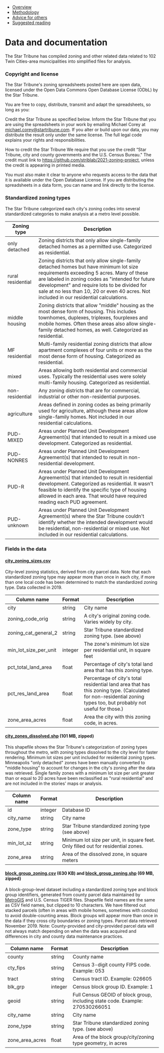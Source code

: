 - [Overview](README.md)
- [Methodology](methodology.md)
- [Advice for others](howto.md)
- [Suggested reading](reading.md)

# Data and documentation

The Star Tribune has compiled zoning and other related data related to 102 Twin Cities-area municipalities into simplified files for analysis.

### Copyright and license
The Star Tribune's zoning spreadsheets posted here are open data, licensed under the Open Data Commons Open Database License (ODbL) by the Star Tribune.

You are free to copy, distribute, transmit and adapt the spreadsheets, so long as you:

Credit the Star Tribune as specified below.
Inform the Star Tribune that you are using the spreadsheets in your work by emailing Michael Corey at michael.corey@startribune.com.
If you alter or build upon our data, you may distribute the result only under the same license. The full legal code explains your rights and responsibilities.

How to credit the Star Tribune
We require that you use the credit “Star Tribune, city and county governments and the U.S. Census Bureau." The credit must link to https://github.com/striblab/2021-zoning-project, unless the credit is appearing in printed media.

You must also make it clear to anyone who requests access to the data that it is available under the Open Database License. If you are distributing the spreadsheets in a data form, you can name and link directly to the license.

### Standardized zoning types
The Star Tribune categorized each city's zoning codes into several standardized categories to make analysis at a metro level possible.

|Zoning type|Description|
|---|---|
|only detached|Zoning districts that only allow single-family detached homes as a permitted use. Categorized as residential.|
|rural residential|Zoning districts that only allow single-family detached homes but have minimum lot size requirements exceeding 5 acres. Many of these are labeled in zoning codes as "intended for future development" and require lots to be divided for sale at no less than 10, 20 or even 40 acres. Not included in our residential calculations.|
|middle housing|Zoning districts that allow "middle" housing as the most dense form of housing. This includes townhomes, duplexes, triplexes, fourplexes and mobile homes. Often these areas also allow single-family detached homes, as well. Categorized as residential.|
|MF residential|Multi-family residential zoning districts that allow apartment complexes of four units or more as the most dense form of housing. Categorized as residential.|
|mixed|Areas allowing both residential and commercial uses. Typically the residential uses were solely multi-family housing. Categorized as residential.|
|non-residential|Any zoning districts that are for commercial, industrial or other non-residential purposes.|
|agriculture|Areas defined in zoning codes as being primarily used for agriculture, although these areas allow single-family homes. Not included in our residential calculations.|
|PUD-MIXED|Areas under Planned Unit Development Agreement(s) that intended to result in a mixed use development. Categorized as residential.|
|PUD-NONRES|Areas under Planned Unit Development Agreement(s) that intended to result in non-residential development.|
|PUD-R|Areas under Planned Unit Development Agreement(s) that intended to result in residential development. Categorized as residential. It wasn't feasible to identify the specific type of housing allowed in each area. That would have required reading each PUD agreement.|
|PUD-unknown|Areas under Planned Unit Development Agreement(s) where the Star Tribune couldn't identify whether the intended development would be residential, non-residential or mixed use. Not included in our residential calculations.|

### Fields in the data
#### [city_zoning_sizes.csv](https://static.startribune.com/news/projects/all/2021-zoning/city_zoning_sizes.csv)
City-level zoning statistics, derived from city parcel data. Note that each standardized zoning type may appear more than once in each city, if more than one local code has been determined to match the standardized zoning type. Data collected in 2019.

|Column name|Format|Description|
|---|---|---|
|city|string|City name|
|zoning_code_orig|string|A city's original zoning code. Varies widely by city.|
|zoning_cat_general_2|string|Star Tribune standardized zoning type. (see above)|
|min_lot_size_per_unit|integer|The zone's minimum lot size per residential unit, in square feet|
|pct_total_land_area|float|Percentage of city's total land area that has this zoning type.|
|pct_res_land_area|float|Percentage of city's total residential land area that has this zoning type. (Calculated for non-residential zoning types too, but probably not useful for those.)|
|zone_area_acres|float|Area the city with this zoning code, in acres.|

#### [city_zones_dissolved.shp](https://static.startribune.com/news/projects/all/2021-zoning/city_zones_dissolved.zip)  (101 MB, zipped)

This shapefile shows the Star Tribune's categorization of zoning types throughout the metro, with zoning types dissolved to the city level for faster rendering. Minimum lot sizes per unit included for residential zoning types. Minneapolis "only detached" zones have been manually converted to "middle housing" to account for changes in the city's zoning after the data was retrieved. Single family zones with a minimum lot size per unit greater than or equal to 20 acres have been reclassified as "rural residential" and are not included in the stories' maps or analysis.

|Column name|Format|Description|
|---|---|---|
|id|integer|Database ID|
|city_name|string|City name|
|zone_type|string|Star Tribune standardized zoning type (see above)|
|min_lot_sz|string|Minimum lot size per unit, in square feet. Only filled out for residential zones.|
|zone_area|string|Area of the dissolved zone, in square meters|


#### [block_group_zoning.csv](https://static.startribune.com/news/projects/all/2021-zoning/block_group_zoning.csv) (630 KB) and [block_group_zoning.shp](https://static.startribune.com/news/projects/all/2021-zoning/block_group_zoning.zip) (69 MB, zipped)

A block-group-level dataset including a standardized zoning type and block group identifiers, generated from county parcel data maintained by [MetroGIS](https://www.metrogis.org/how-do-i-get/parcel-data.aspx) and U.S. Census TIGER files. Shapefile field names are the same as CSV field names, but clipped to 10 characters. We have filtered out stacked parcels (often in areas with mobile homes, sometimes with condos) to avoid double-counting areas. Block groups will appear more than once in the data if they cross city boundaries or zoning types. Parcel data retrieved November 2019. Note: County-provided and city-provided parcel data will not always match depending on when the data was acquired and differences in city and county data maintenance practices.

|Column name|Format|Description|
|---|---|---|
|county|string|County name|
|cty_fips|string|Census 3-digit county FIPS code. Example: 053|
|tract|string|Census tract ID. Example: 026605|
|blk_grp|integer|Census block group ID. Example: 1|
|geoid|string|Full Census GEOID of block group, including state code. Example: 270530266051|
|city_name|string|City name|
|zone_type|string|Star Tribune standardized zoning type. (see above)|
|zone_area_acres|float|Area of the block group/city/zoning type geometry, in acres|
